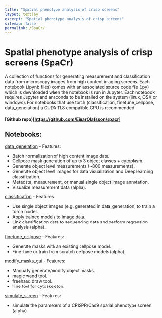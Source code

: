 ```yaml
---
title: "Spatial phenotype analysis of crisp screens"
layout: textlay
excerpt: "Spatial phenotype analysis of crisp screens"
sitemap: false
permalink: /SpaCr/
---
```


# **S**patial **p**henotype **a**nalysis of **cr**isp screens (SpaCr)

A collection of functions for generating measurement and classification data from microscopy images from high content imaging screens. Each notebook (.ipynb files) comes with an associated source code file (.py) which is downloaded when the notebook is run in Jupyter. Each notebook requires Jupyter and anaconda to be installed on the system (linux, OSX or windows). For notebooks that use torch (classification, finetune_cellpose, data_generation) a CUDA 11.8 compatible GPU is recommended.

#### [Github repo)[https://github.com/EinarOlafsson/spacr]


## Notebooks:

[data_generation](https://github.com/EinarOlafsson/spacr/blob/main/notebooks/data_generation%20.ipynb) - Features:
 - Batch normalization of high content image data.
 - Cellpose mask generation of up to 3 object classes + cytoplasm.
 - Generate object level measurements (~800 measurements).
 - Generate object level images for data visualization and Deep learning classification.
 - Metadata, measurement, or manual single object image annotation.
 - Visualize measurement data (alpha).
   
[classification](https://github.com/EinarOlafsson/spacr/blob/main/notebooks/classification.ipynb) - Features:
 - Use single object images (e.g. generated in data_generation) to train a torch model.
 - Apply trained models to image data.
 - Link classification data to sequencing data and perform regression analysis (alpha).

[finetune_cellpose](https://github.com/EinarOlafsson/spacr/blob/main/notebooks/finetune_cellpose_model.ipynb) - Features:
 - Generate masks with an existing cellpose model.
 - Fine-tune or train from scratch cellpose models (alpha).

[modify_masks_gui](https://github.com/EinarOlafsson/spacr/blob/main/notebooks/modify_masks_gui.ipynb) - Features:
 - Manually generate/modify object masks.
 - magic wand tool.
 - freehand draw tool.
 - lline tool for cytoskeleton.

[simulate_screen](https://github.com/EinarOlafsson/spacr/blob/main/notebooks/simulate_screen.ipynb) - Features:
 -  simulate  the parameters of a CRISPR/Cas9 spatial phenotype screen (alpha).
